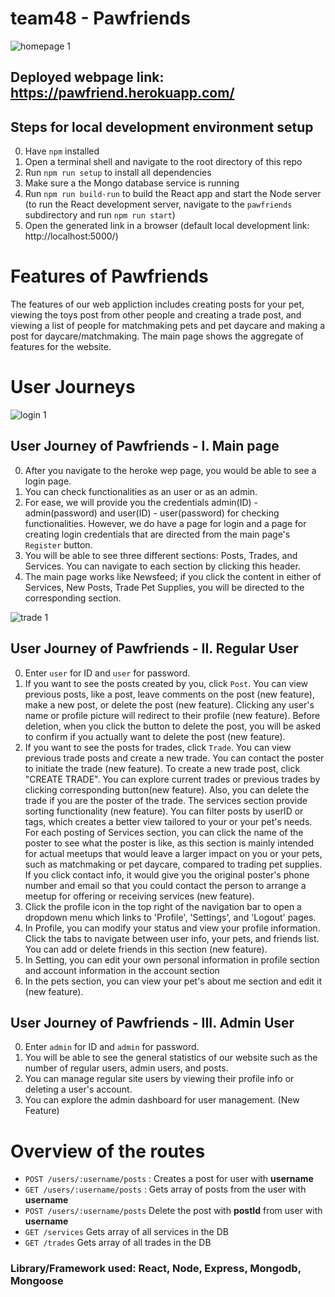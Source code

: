 # team48 - Pawfriends

![homepage 1](https://raw.githubusercontent.com/csc309-fall-2020/team48/master/pawfriends/src/images/0main.png?token=ANTWPT3OZQHCPUYMXZBLYJS73VG4K "Home Page")

## Deployed webpage link: https://pawfriend.herokuapp.com/
## Steps for local development environment setup
0. Have `npm` installed
1. Open a terminal shell and navigate to the root directory of this repo
2. Run `npm run setup` to install all dependencies
3. Make sure a the Mongo database service is running
4. Run `npm run build-run` to build the React app and start the Node server (to run the React development server, navigate to the `pawfriends` subdirectory and run `npm run start`)
5. Open the generated link in a browser (default local development link: http://localhost:5000/)

# Features of Pawfriends
The features of our web appliction includes creating posts for your pet, viewing the toys post from other people and creating a trade post, and viewing a list of people for matchmaking pets and pet daycare and making a post for daycare/matchmaking. The main page shows the aggregate of features for the website.

#  User Journeys

![login 1](https://raw.githubusercontent.com/csc309-fall-2020/team48/master/pawfriends/src/images/1login.png?token=ANTWPT5QGEGVNB27GEBIUQK73VHPY "login" )

## User Journey of Pawfriends - I. Main page
0. After you navigate to the heroke wep page, you would be able to see a login page.
1. You can check functionalities as an user or as an admin. 
2. For ease, we will provide you the credentials admin(ID) - admin(password) and user(ID) - user(password) for checking functionalities. However, we do have a page for login and a page for creating login credentials that are directed from the main page's `Register` button.
3. You will be able to see three different sections: Posts, Trades, and Services. You can navigate to each section by clicking this header.
4. The main page works like Newsfeed; if you click the content in either of Services, New Posts, Trade Pet Supplies, you will be directed to the corresponding section.


![trade 1](https://raw.githubusercontent.com/csc309-fall-2020/team48/master/pawfriends/src/images/3trade.png?token=ANTWPT2FNBXNU3ZPXMKMQW273VIN4 "trade")
## User Journey of Pawfriends - II. Regular User
0. Enter `user` for ID and `user` for password.
1. If you want to see the posts created by you, click `Post`. You can view previous posts, like a post, leave comments on the post (new feature), make a new post, or delete the post (new feature). Clicking any user's name or profile picture will redirect to their profile (new feature). Before deletion, when you click the button to delete the post, you will be asked to confirm if you actually want to delete the post (new feature).
2. If you want to see the posts for trades, click `Trade`. You can view previous trade posts and create a new trade. You can contact the poster to initiate the trade (new feature). To create a new trade post, click "CREATE TRADE". You can explore current trades or previous trades by clicking corresponding button(new feature). Also, you can delete the trade if you are the poster of the trade. The services section provide sorting functionality (new feature). You can filter posts by userID or tags, which creates a better view tailored to your or your pet's needs. For each posting of Services section, you can click the name of the poster to see what the poster is like, as this section is mainly intended for actual meetups that would leave a larger impact on you or your pets, such as matchmaking or pet daycare, compared to trading pet supplies. If you click contact info, it would give you the original poster's phone number and email so that you could contact the person to arrange a meetup for offering or receiving services (new feature). 
3. Click the profile icon in the top right of the navigation bar to open a dropdown menu which links to 'Profile', 'Settings', and 'Logout' pages.
4. In Profile, you can modify your status and view your profile information. Click the tabs to navigate between user info, your pets, and friends list. You can add or delete friends in this section (new feature). 
5. In Setting, you can edit your own personal information in profile section and account information in the account section
6. In the pets section, you can view your pet's about me section and edit it (new feature).



## User Journey of Pawfriends - III. Admin User
0. Enter `admin` for ID and `admin` for password.
1. You will be able to see the general statistics of our website such as the number of regular users, admin users, and posts.
2. You can manage regular site users by viewing their profile info or deleting a user's account.
3. You can explore the admin dashboard for user management. (New Feature)

# Overview of the routes

* `POST /users/:username/posts` : Creates a post for user with **username**
* `GET /users/:username/posts` : Gets array of posts from the user with **username**
* `POST /users/:username/posts` Delete the post with **postId** from user with **username**
* `GET /services` Gets array of all services in the DB
* `GET /trades` Gets array of all trades in the DB

### Library/Framework used: React, Node, Express, Mongodb, Mongoose
